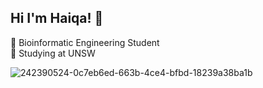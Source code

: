 ## Hi I'm Haiqa! 🌸

🔭 Bioinformatic Engineering Student<br/>
📖 Studying at UNSW 

![242390524-0c7eb6ed-663b-4ce4-bfbd-18239a38ba1b](https://github.com/user-attachments/assets/75ccbfe7-4a6d-4f70-91fe-d94b57fe9b71)

<!--
**haiq21/haiq21** is a ✨ _special_ ✨ repository because its `README.md` (this file) appears on your GitHub profile.

Here are some ideas to get you started:

- 🔭 I’m currently working on ...
- 🌱 I’m currently learning ...
- 👯 I’m looking to collaborate on ...
- 🤔 I’m looking for help with ...
- 💬 Ask me about ...
- 📫 How to reach me: ...
- 😄 Pronouns: ...
- ⚡ Fun fact: ...
-->
